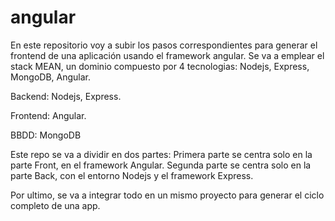 # angular
En este repositorio voy a subir los pasos correspondientes para generar el frontend de una aplicación usando el framework angular.
Se va a emplear el stack MEAN, un dominio compuesto por 4 tecnologias:
  Nodejs,
  Express,
  MongoDB,
  Angular.
  
Backend:
  Nodejs,
  Express.
  
Frontend:
  Angular.
  
BBDD:
  MongoDB
  
Este repo se va a dividir en dos partes:
  Primera parte se centra solo en la parte Front, en el framework Angular.
  Segunda parte se centra solo en la parte Back, con el entorno Nodejs y el framework Express.
  
Por ultimo, se va a integrar todo en un mismo proyecto para generar el ciclo completo de una app.
